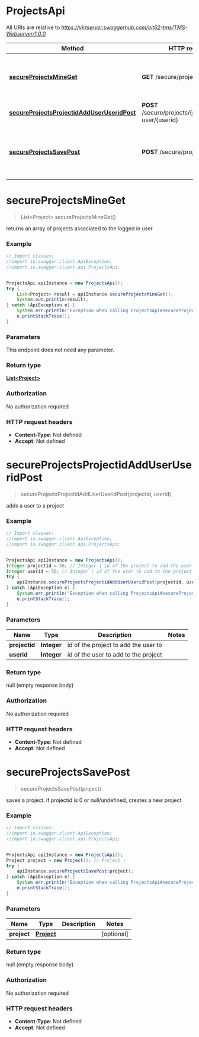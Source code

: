 # ProjectsApi

All URIs are relative to *https://virtserver.swaggerhub.com/eit62-tms/TMS-Webserver/1.0.0*

Method | HTTP request | Description
------------- | ------------- | -------------
[**secureProjectsMineGet**](ProjectsApi.md#secureProjectsMineGet) | **GET** /secure/projects/mine | returns an array of projects associated to the logged in user
[**secureProjectsProjectidAddUserUseridPost**](ProjectsApi.md#secureProjectsProjectidAddUserUseridPost) | **POST** /secure/projects/{projectid}/add-user/{userid} | adds a user to a project
[**secureProjectsSavePost**](ProjectsApi.md#secureProjectsSavePost) | **POST** /secure/projects/save | saves a project. if projectid is 0 or null/undefined, creates a new project


<a name="secureProjectsMineGet"></a>
# **secureProjectsMineGet**
> List&lt;Project&gt; secureProjectsMineGet()

returns an array of projects associated to the logged in user

### Example
```java
// Import classes:
//import io.swagger.client.ApiException;
//import io.swagger.client.api.ProjectsApi;


ProjectsApi apiInstance = new ProjectsApi();
try {
    List<Project> result = apiInstance.secureProjectsMineGet();
    System.out.println(result);
} catch (ApiException e) {
    System.err.println("Exception when calling ProjectsApi#secureProjectsMineGet");
    e.printStackTrace();
}
```

### Parameters
This endpoint does not need any parameter.

### Return type

[**List&lt;Project&gt;**](Project.md)

### Authorization

No authorization required

### HTTP request headers

 - **Content-Type**: Not defined
 - **Accept**: Not defined

<a name="secureProjectsProjectidAddUserUseridPost"></a>
# **secureProjectsProjectidAddUserUseridPost**
> secureProjectsProjectidAddUserUseridPost(projectid, userid)

adds a user to a project

### Example
```java
// Import classes:
//import io.swagger.client.ApiException;
//import io.swagger.client.api.ProjectsApi;


ProjectsApi apiInstance = new ProjectsApi();
Integer projectid = 56; // Integer | id of the project to add the user to
Integer userid = 56; // Integer | id of the user to add to the project
try {
    apiInstance.secureProjectsProjectidAddUserUseridPost(projectid, userid);
} catch (ApiException e) {
    System.err.println("Exception when calling ProjectsApi#secureProjectsProjectidAddUserUseridPost");
    e.printStackTrace();
}
```

### Parameters

Name | Type | Description  | Notes
------------- | ------------- | ------------- | -------------
 **projectid** | **Integer**| id of the project to add the user to |
 **userid** | **Integer**| id of the user to add to the project |

### Return type

null (empty response body)

### Authorization

No authorization required

### HTTP request headers

 - **Content-Type**: Not defined
 - **Accept**: Not defined

<a name="secureProjectsSavePost"></a>
# **secureProjectsSavePost**
> secureProjectsSavePost(project)

saves a project. if projectid is 0 or null/undefined, creates a new project

### Example
```java
// Import classes:
//import io.swagger.client.ApiException;
//import io.swagger.client.api.ProjectsApi;


ProjectsApi apiInstance = new ProjectsApi();
Project project = new Project(); // Project | 
try {
    apiInstance.secureProjectsSavePost(project);
} catch (ApiException e) {
    System.err.println("Exception when calling ProjectsApi#secureProjectsSavePost");
    e.printStackTrace();
}
```

### Parameters

Name | Type | Description  | Notes
------------- | ------------- | ------------- | -------------
 **project** | [**Project**](Project.md)|  | [optional]

### Return type

null (empty response body)

### Authorization

No authorization required

### HTTP request headers

 - **Content-Type**: Not defined
 - **Accept**: Not defined


